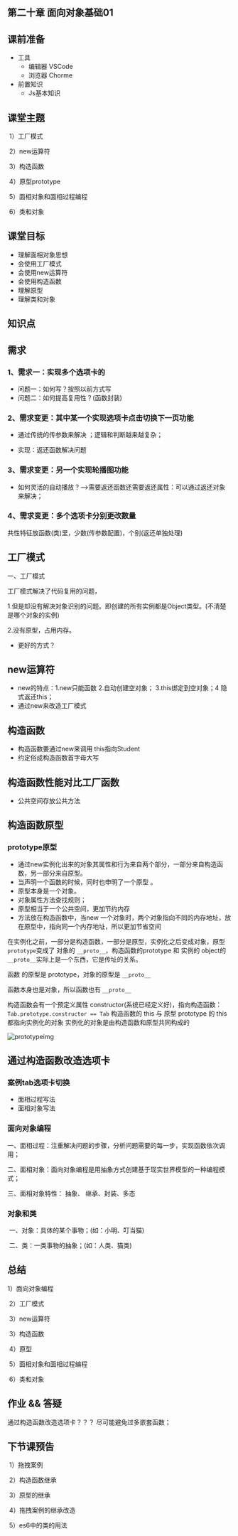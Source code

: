 ##	第二十章 面向对象基础01



## 课前准备

- 工具
  - 编辑器 VSCode
  - 浏览器 Chorme
- 前置知识
  - Js基本知识

## 课堂主题

​	1）工厂模式

​	2）new运算符

​	3）构造函数

​	4）原型prototype

​	5）面相对象和面相过程编程

​	6）类和对象

## 课堂目标

- 理解面相对象思想
- 会使用工厂模式
- 会使用new运算符
- 会使用构造函数
- 理解原型
- 理解类和对象



## 知识点

## 需求

### 1、需求一：实现多个选项卡的

- 问题一：如何写？按照以前方式写
- 问题二：如何提高复用性？(函数封装)

### 2、需求变更：其中某一个实现选项卡点击切换下一页功能

- 通过传统的传参数来解决 ；逻辑和判断越来越复杂；

- 实现：返还函数解决问题

### 3、需求变更：另一个实现轮播图功能

- 如何灵活的自动播放？—>需要返还函数还需要返还属性：可以通过返还对象来解决；

### 4、需求变更：多个选项卡分别更改数量



共性特征放函数(类)里，少数(传参数配置)，个别(返还单独处理)



## 工厂模式

一、工厂模式

工厂模式解决了代码复用的问题，

1.但是却没有解决对象识别的问题。即创建的所有实例都是Object类型。(不清楚是哪个对象的实例)

2.没有原型，占用内存。

- 更好的方式？

## new运算符

- new的特点：1.new只能函数 2.自动创建空对象； 3.this绑定到空对象；4 隐式返还this；
- 通过new来改造工厂模式

## 构造函数

- 构造函数要通过new来调用 this指向Student
- 约定俗成构造函数首字母大写



## 构造函数性能对比工厂函数

- 公共空间存放公共方法

## 构造函数原型

### prototype原型

- 通过new实例化出来的对象其属性和行为来自两个部分，一部分来自构造函数，另一部分来自原型。
- 当声明一个函数的时候，同时也申明了一个原型 。
- 原型本身是一个对象。
- 对象属性方法查找规则；
- 原型相当于一个公共空间，更加节约内存
- 方法放在构造函数中，当new 一个对象时，两个对象指向不同的内存地址，放在原型中，指向同一个内存地址，所以更加节省空间



在实例化之前，一部分是构造函数，一部分是原型，实例化之后变成对象，原型`prototype`变成了 对象的 `__proto__`，构造函数的prototype 和 实例的 object的 `__proto__`实际上是一个东西，它是传址的关系。

函数 的原型是 prototype，对象的原型是 `__proto__`

函数本身也是对象，所以函数也有 `__proto__`

构造函数会有一个预定义属性 constructor(系统已经定义好)，指向构造函数：`Tab.prototype.constructor == Tab`
构造函数的 this 与 原型 prototype 的 this 都指向实例化的对象
实例化的对象是由构造函数和原型共同构成的

![prototypeimg](F:\kaikeba_content\kaikeba_practice\21-面向对象\assets\prototypeimg.png)



## 通过构造函数改造选项卡

### 案例tab选项卡切换

- 面相过程写法
- 面相对象写法



### 面向对象编程

 一、面相过程：注重解决问题的步骤，分析问题需要的每一步，实现函数依次调用；

 二、面相对象：面向对象编程是用抽象方式创建基于现实世界模型的一种编程模式；

三、面相对象特性： 抽象、 继承、封装、多态

### 对象和类

​	一、对象：具体的某个事物；(如：小明、叮当猫)

​	二、类：一类事物的抽象；(如：人类、猫类)

## 总结

 1）面向对象编程

​	2）工厂模式

​	3）new运算符

​	3）构造函数

​	4）原型

​	5）面相对象和面相过程编程

​	6）类和对象



## 作业 && 答疑

通过构造函数改造选项卡？？？ 尽可能避免过多嵌套函数；

## 下节课预告

​	1）拖拽案例

​	2）构造函数继承

​	3）原型的继承

​	4）拖拽案例的继承改造

​	5）es6中的类的用法





